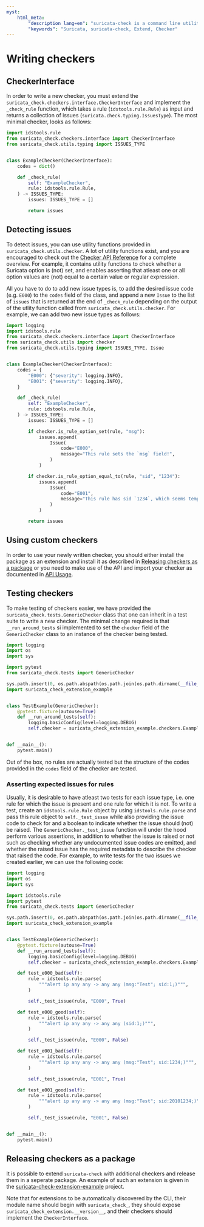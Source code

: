 ```yaml
---
myst:
    html_meta:
        "description lang=en": "suricata-check is a command line utility to provide feedback on Suricata rules to by detecting issues through static analysis."
        "keywords": "Suricata, suricata-check, Extend, Checker"
---
```

# Writing checkers

## CheckerInterface

In order to write a new checker, you must extend the `suricata_check.checkers.interface.CheckerInterface` and implement the `_check_rule` function, which takes a rule (`idstools.rule.Rule`) as input and returns a collection of issues (`suricata.check.typing.IssuesType`). The most minimal checker, looks as follows:

```python
import idstools.rule
from suricata_check.checkers.interface import CheckerInterface
from suricata_check.utils.typing import ISSUES_TYPE


class ExampleChecker(CheckerInterface):
    codes = dict()

    def _check_rule(
        self: "ExampleChecker",
        rule: idstools.rule.Rule,
    ) -> ISSUES_TYPE:
        issues: ISSUES_TYPE = []

        return issues
```

## Detecting issues

To detect issues, you can use utility functions provided in `suricata_check.utils.checker`. A lot of utility functions exist, and you are encouraged to check out the [Checker API Reference](https://suricata-check.teuwen.net/autoapi/suricata_check/utils/checker/index.html) for a complete overview. For example, it contains utility functions to check whether a Suricata option is (not) set, and enables asserting that atleast one or all option values are (not) equal to a certain value or regular expression.

All you have to do to add new issue types is, to add the desired issue code (e.g. `E000`) to the `codes` field of the class, and append a new `Issue` to the list of `issues` that is returned at the end of `_check_rule` depending on the output of the utlity function called from `suricata_check.utils.checker`. For example, we can add two new issue types as follows:

```python
import logging
import idstools.rule
from suricata_check.checkers.interface import CheckerInterface
from suricata_check.utils import checker
from suricata_check.utils.typing import ISSUES_TYPE, Issue


class ExampleChecker(CheckerInterface):
    codes = {
        "E000": {"severity": logging.INFO},
        "E001": {"severity": logging.INFO},
    }

    def _check_rule(
        self: "ExampleChecker",
        rule: idstools.rule.Rule,
    ) -> ISSUES_TYPE:
        issues: ISSUES_TYPE = []

        if checker.is_rule_option_set(rule, "msg"):
            issues.append(
                Issue(
                    code="E000",
                    message="This rule sets the `msg` field!",
                )
            )

        if checker.is_rule_option_equal_to(rule, "sid", "1234"):
            issues.append(
                Issue(
                    code="E001",
                    message="This rule has sid `1234`, which seems temporary.\nDo not forget to change it to an actual sid!",
                )
            )

        return issues
```

## Using custom checkers

In order to use your newly written checker, you should either install the package as an extension and install it as described in [Releasing checkers as a package](#releasing-checkers-as-a-package) or you need to make use of the API and import your checker as documented in [API Usage](./api_usage.md#selecting-checkers).

## Testing checkers

To make testing of checkers easier, we have provided the `suricata_check.tests.GenericChecker` class that one can inherit in a test suite to write a new checker. The minimal change required is that `__run_around_tests` si implemented to set the `checker` field of the `GenericChecker` class to an instance of the checker being tested.

```python
import logging
import os
import sys

import pytest
from suricata_check.tests import GenericChecker

sys.path.insert(0, os.path.abspath(os.path.join(os.path.dirname(__file__), "../..")))
import suricata_check_extension_example


class TestExample(GenericChecker):
    @pytest.fixture(autouse=True)
    def __run_around_tests(self):
        logging.basicConfig(level=logging.DEBUG)
        self.checker = suricata_check_extension_example.checkers.ExampleChecker()


def __main__():
    pytest.main()
```

Out of the box, no rules are actually tested but the structure of the codes provided in the `codes` field of the checker are tested.

### Asserting expected issues for rules

Usually, it is desirable to have atleast two tests for each issue type, i.e. one rule for which the issue is present and one rule for which it is not. To write a test, create an `idstools.rule.Rule` object by using `idstools.rule.parse` and pass this rule object to `self._test_issue` while also providing the issue code to check for and a boolean to indicate whether the issue should (not) be raised. The `GenericChecker._test_issue` function will under the hood perform various assertions, in addition to whether the issue is raised or not such as checking whether any undocumented issue codes are emitted, and whether the raised issue has the required metadata to describe the checker that raised the code. For example, to write tests for the two issues we created earlier, we can use the following code:

```python
import logging
import os
import sys

import idstools.rule
import pytest
from suricata_check.tests import GenericChecker

sys.path.insert(0, os.path.abspath(os.path.join(os.path.dirname(__file__), "../..")))
import suricata_check_extension_example


class TestExample(GenericChecker):
    @pytest.fixture(autouse=True)
    def __run_around_tests(self):
        logging.basicConfig(level=logging.DEBUG)
        self.checker = suricata_check_extension_example.checkers.ExampleChecker()

    def test_e000_bad(self):
        rule = idstools.rule.parse(
            """alert ip any any -> any any (msg:"Test"; sid:1;)""",
        )

        self._test_issue(rule, "E000", True)

    def test_e000_good(self):
        rule = idstools.rule.parse(
            """alert ip any any -> any any (sid:1;)""",
        )

        self._test_issue(rule, "E000", False)

    def test_e001_bad(self):
        rule = idstools.rule.parse(
            """alert ip any any -> any any (msg:"Test"; sid:1234;)""",
        )

        self._test_issue(rule, "E001", True)

    def test_e001_good(self):
        rule = idstools.rule.parse(
            """alert ip any any -> any any (msg:"Test"; sid:20101234;)""",
        )

        self._test_issue(rule, "E001", False)


def __main__():
    pytest.main()
```

## Releasing checkers as a package

It is possible to extend `suricata-check` with additional checkers and release them in a seperate package. An example of such an extension is given in the [suricata-check-extension-example](https://github.com/Koen1999/suricata-check-extension-example) project.

Note that for extensions to be automatically discovered by the CLI, their module name should begin with `suricata_check_`, they should expose `suricata_check_extension.__version__`, and their checkers should implement the `CheckerInterface`.
